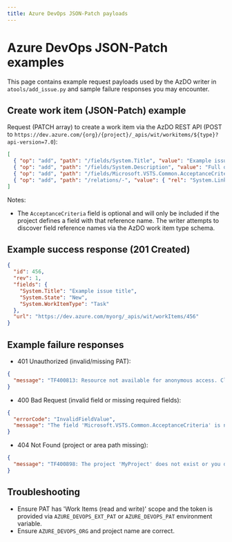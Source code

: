 ```yaml
---
title: Azure DevOps JSON-Patch payloads
---
```


# Azure DevOps JSON-Patch examples

This page contains example request payloads used by the AzDO writer in `atools/add_issue.py` and sample failure responses you may encounter.

## Create work item (JSON-Patch) example

Request (PATCH array) to create a work item via the AzDO REST API (POST to `https://dev.azure.com/{org}/{project}/_apis/wit/workitems/${type}?api-version=7.0`):

```json
[
  { "op": "add", "path": "/fields/System.Title", "value": "Example issue title" },
  { "op": "add", "path": "/fields/System.Description", "value": "Full description with markdown or HTML" },
  { "op": "add", "path": "/fields/Microsoft.VSTS.Common.AcceptanceCriteria", "value": "- AC1\n- AC2" },
  { "op": "add", "path": "/relations/-", "value": { "rel": "System.LinkTypes.Hierarchy-Reverse", "url": "https://dev.azure.com/.../workitems/123", "attributes": { "comment": "Related work" } } }
]
```

Notes:
- The `AcceptanceCriteria` field is optional and will only be included if the project defines a field with that reference name. The writer attempts to discover field reference names via the AzDO work item type schema.

## Example success response (201 Created)

```json
{
  "id": 456,
  "rev": 1,
  "fields": {
    "System.Title": "Example issue title",
    "System.State": "New",
    "System.WorkItemType": "Task"
  },
  "url": "https://dev.azure.com/myorg/_apis/wit/workItems/456"
}
```

## Example failure responses

- 401 Unauthorized (invalid/missing PAT):

```json
{
  "message": "TF400813: Resource not available for anonymous access. Client authentication required."
}
```

- 400 Bad Request (invalid field or missing required fields):

```json
{
  "errorCode": "InvalidFieldValue",
  "message": "The field 'Microsoft.VSTS.Common.AcceptanceCriteria' is not valid for work item type 'Task'."
}
```

- 404 Not Found (project or area path missing):

```json
{
  "message": "TF400898: The project 'MyProject' does not exist or you do not have permission to access it."
}
```

## Troubleshooting

- Ensure PAT has 'Work Items (read and write)' scope and the token is provided via `AZURE_DEVOPS_EXT_PAT` or `AZURE_DEVOPS_PAT` environment variable.
- Ensure `AZURE_DEVOPS_ORG` and project name are correct.
